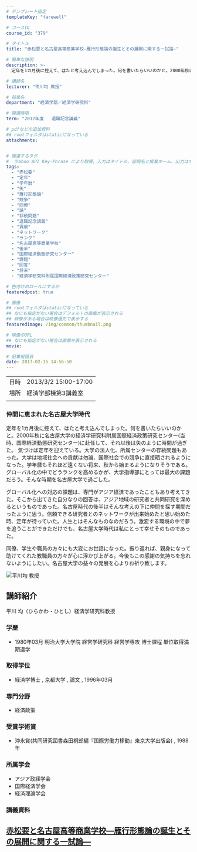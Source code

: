 ```yaml
---
# テンプレート指定
templateKey: "farewell"

# コースID
course_id: "379"

# タイトル
title: "赤松要と名古屋高等商業学校—雁行形態論の誕生とその展開に関する一試論—"

# 簡単な説明
description: >-
  定年を1カ月後に控えて、はたと考え込んでしまった。何を書いたらいいのかと。2000年秋に名古屋大学の経済学研究科附属国際経済政策研究センター(当時、国際経済動態研究センター)に赴任して、それ以後は矢のように時間が過ぎた。 気づけば定年を迎えている。大学の法人化、所属センターの存続問題もあった。大学は地域社会への貢献は勿論、国際社会での競争に直接晒されるようになった。学年暦もそれほど遠くない将来 ....

# 講師名
lecturer: "平川均 教授"

# 部局名
department: "経済学部／経済学研究科"

# 開講時限
term: "2012年度	退職記念講義"

# pdfなどの追加資料
## rootフォルダはstaticになっている
attachments:


# 関連するタグ
# （Yahoo API Key-Phrase により取得。入力はタイトル、部局名と授業ホーム、出力はキーフレーズ（tags））
tags:
  - "赤松要"
  - "定年"
  - "学年暦"
  - "矢"
  - "雁行形態論"
  - "競争"
  - "同僚"
  - "論"
  - "存続問題"
  - "退職記念講義"
  - "貢献"
  - "ネットワーク"
  - "ランク"
  - "名古屋高等商業学校"
  - "後半"
  - "国際経済動態研究センター"
  - "課題"
  - "回答"
  - "将来"
  - "経済学研究科附属国際経済政策研究センター"

# 色付けのロールにするか
featuredpost: true

# 画像
## rootフォルダはstaticになっている
## なにも指定がない場合はデフォルトの画像が表示される
## 映像がある場合は映像優先で表示する
featuredimage: /img/common/thumbnail.png

# 映像のURL
## なにも指定がない場合は画像が表示される
movie: 

# 記事投稿日
date: 2017-02-15 14:56:50
---
```


|   |   |
|---|---|
| 日時 | 2013/3/2  15:00-17:00 |
| 場所 | 経済学部棟第3講義室 |
|   |   |


### 仲間に恵まれた名古屋大学時代

定年を1カ月後に控えて、はたと考え込んでしまった。何を書いたらいいのかと。2000年秋に名古屋大学の経済学研究科附属国際経済政策研究センター(当時、国際経済動態研究センター)に赴任して、それ以後は矢のように時間が過ぎた。 気づけば定年を迎えている。大学の法人化、所属センターの存続問題もあった。大学は地域社会への貢献は勿論、国際社会での競争に直接晒されるようになった。学年暦もそれほど遠くない将来、秋から始まるようになりそうである。グローバル化の中でどうランクを高めるかが、大学指導部にとっては最大の課題だろう。そんな時期を名古屋大学で過ごした。

グローバル化への対応の課題は、専門がアジア経済であったこともあり考えてきた。そこから出てきた自分なりの回答は、アジア地域の研究者と共同研究を深めるというものであった。名古屋時代の後半はそんな考えの下に仲間を探す期間だったように思う。信頼できる研究者とのネットワークが出来始めたと思い始めた時、定年が待っていた。人生とはそんなものなのだろう。激変する環境の中で夢を追うことができただけでも、名古屋大学時代は私にとって幸せそのものであった。

同僚、学生や職員の方々にも大変にお世話になった。振り返れば、親身になって助けてくれた教職員の方々が心に浮かび上がる。今後もこの感謝の気持ちを忘れないようにしたい。名古屋大学の益々の発展を心よりお祈り致します。


![平川均 教授](https://ocw.nagoya-u.jp/files/379/s_H24hirakawa_facephoto.jpg) 

## 講師紹介

平川 均（ひらかわ・ひとし）経済学研究科教授

### 学歴

* 1980年03月 明治大学大学院 経営学研究科 経営学専攻 博士課程 単位取得満期退学

### 取得学位

* 経済学博士 , 京都大学 , 論文 , 1996年03月

### 専門分野

* 経済政策

### 受賞学術賞

* 沖永賞(共同研究図書森田桐郎編『国際労働力移動』東京大学出版会) , 1988年

### 所属学会

* アジア政経学会
* 国際経済学会
* 経済理論学会


### 講義資料

[赤松要と名古屋高等商業学校—雁行形態論の誕生とその展開に関する一試論—](https://ocw.nagoya-u.jp/files/379/H24hirakawa_last.pdf) 
-----
